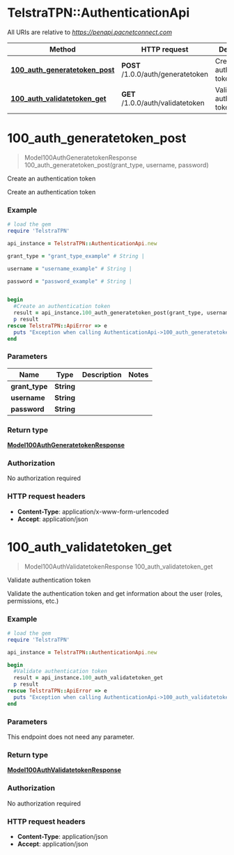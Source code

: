 # TelstraTPN::AuthenticationApi

All URIs are relative to *https://penapi.pacnetconnect.com*

Method | HTTP request | Description
------------- | ------------- | -------------
[**100_auth_generatetoken_post**](AuthenticationApi.md#100_auth_generatetoken_post) | **POST** /1.0.0/auth/generatetoken | Create an authentication token
[**100_auth_validatetoken_get**](AuthenticationApi.md#100_auth_validatetoken_get) | **GET** /1.0.0/auth/validatetoken | Validate authentication token


# **100_auth_generatetoken_post**
> Model100AuthGeneratetokenResponse 100_auth_generatetoken_post(grant_type, username, password)

Create an authentication token

Create an authentication token

### Example
```ruby
# load the gem
require 'TelstraTPN'

api_instance = TelstraTPN::AuthenticationApi.new

grant_type = "grant_type_example" # String | 

username = "username_example" # String | 

password = "password_example" # String | 


begin
  #Create an authentication token
  result = api_instance.100_auth_generatetoken_post(grant_type, username, password)
  p result
rescue TelstraTPN::ApiError => e
  puts "Exception when calling AuthenticationApi->100_auth_generatetoken_post: #{e}"
end
```

### Parameters

Name | Type | Description  | Notes
------------- | ------------- | ------------- | -------------
 **grant_type** | **String**|  | 
 **username** | **String**|  | 
 **password** | **String**|  | 

### Return type

[**Model100AuthGeneratetokenResponse**](Model100AuthGeneratetokenResponse.md)

### Authorization

No authorization required

### HTTP request headers

 - **Content-Type**: application/x-www-form-urlencoded
 - **Accept**: application/json



# **100_auth_validatetoken_get**
> Model100AuthValidatetokenResponse 100_auth_validatetoken_get

Validate authentication token

Validate the authentication token and get information about the user (roles, permissions, etc.)

### Example
```ruby
# load the gem
require 'TelstraTPN'

api_instance = TelstraTPN::AuthenticationApi.new

begin
  #Validate authentication token
  result = api_instance.100_auth_validatetoken_get
  p result
rescue TelstraTPN::ApiError => e
  puts "Exception when calling AuthenticationApi->100_auth_validatetoken_get: #{e}"
end
```

### Parameters
This endpoint does not need any parameter.

### Return type

[**Model100AuthValidatetokenResponse**](Model100AuthValidatetokenResponse.md)

### Authorization

No authorization required

### HTTP request headers

 - **Content-Type**: application/json
 - **Accept**: application/json



